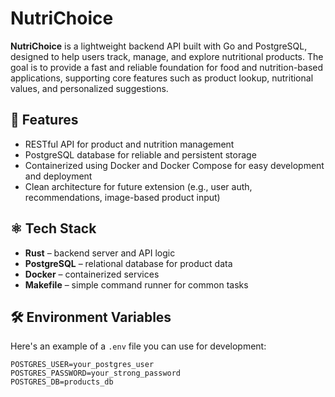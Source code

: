 # NutriChoice

**NutriChoice** is a lightweight backend API built with Go and PostgreSQL, designed to help users track, manage, and explore nutritional products. The goal is to provide a fast and reliable foundation for food and nutrition-based applications, supporting core features such as product lookup, nutritional values, and personalized suggestions.

## 🚀 Features

- RESTful API for product and nutrition management
- PostgreSQL database for reliable and persistent storage
- Containerized using Docker and Docker Compose for easy development and deployment
- Clean architecture for future extension (e.g., user auth, recommendations, image-based product input)

## ⚛️ Tech Stack

- **Rust** – backend server and API logic 
- **PostgreSQL** – relational database for product data
- **Docker** – containerized services
- **Makefile** – simple command runner for common tasks
## 🛠️ Environment Variables

Here's an example of a `.env` file you can use for development:

```env
POSTGRES_USER=your_postgres_user
POSTGRES_PASSWORD=your_strong_password
POSTGRES_DB=products_db
```

